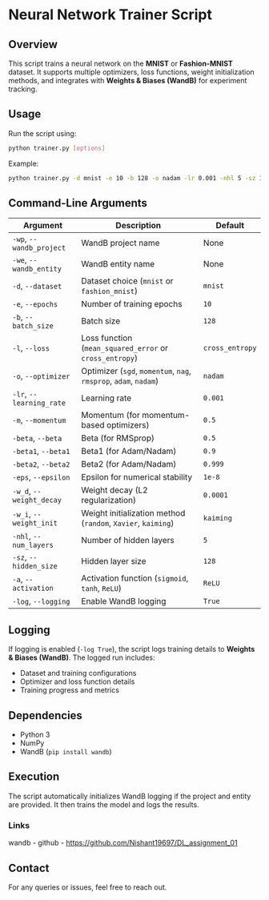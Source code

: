 # Neural Network Trainer Script

## Overview
This script trains a neural network on the **MNIST** or **Fashion-MNIST** dataset. It supports multiple optimizers, loss functions, weight initialization methods, and integrates with **Weights & Biases (WandB)** for experiment tracking.

## Usage
Run the script using:
```bash
python trainer.py [options]
```
Example:
```bash
python trainer.py -d mnist -e 10 -b 128 -o nadam -lr 0.001 -nhl 5 -sz 128 -a ReLU -log True
```

## Command-Line Arguments
| Argument | Description | Default |
|----------|-------------|---------|
| `-wp`, `--wandb_project` | WandB project name | None |
| `-we`, `--wandb_entity` | WandB entity name | None |
| `-d`, `--dataset` | Dataset choice (`mnist` or `fashion_mnist`) | `mnist` |
| `-e`, `--epochs` | Number of training epochs | `10` |
| `-b`, `--batch_size` | Batch size | `128` |
| `-l`, `--loss` | Loss function (`mean_squared_error` or `cross_entropy`) | `cross_entropy` |
| `-o`, `--optimizer` | Optimizer (`sgd`, `momentum`, `nag`, `rmsprop`, `adam`, `nadam`) | `nadam` |
| `-lr`, `--learning_rate` | Learning rate | `0.001` |
| `-m`, `--momentum` | Momentum (for momentum-based optimizers) | `0.5` |
| `-beta`, `--beta` | Beta (for RMSprop) | `0.5` |
| `-beta1`, `--beta1` | Beta1 (for Adam/Nadam) | `0.9` |
| `-beta2`, `--beta2` | Beta2 (for Adam/Nadam) | `0.999` |
| `-eps`, `--epsilon` | Epsilon for numerical stability | `1e-8` |
| `-w_d`, `--weight_decay` | Weight decay (L2 regularization) | `0.0001` |
| `-w_i`, `--weight_init` | Weight initialization method (`random`, `Xavier`, `kaiming`) | `kaiming` |
| `-nhl`, `--num_layers` | Number of hidden layers | `5` |
| `-sz`, `--hidden_size` | Hidden layer size | `128` |
| `-a`, `--activation` | Activation function (`sigmoid`, `tanh`, `ReLU`) | `ReLU` |
| `-log`, `--logging` | Enable WandB logging | `True` |

## Logging
If logging is enabled (`-log True`), the script logs training details to **Weights & Biases (WandB)**. The logged run includes:
- Dataset and training configurations
- Optimizer and loss function details
- Training progress and metrics

## Dependencies
- Python 3
- NumPy
- WandB (`pip install wandb`)

## Execution
The script automatically initializes WandB logging if the project and entity are provided. It then trains the model and logs the results.

### Links 
wandb -
github - https://github.com/Nishant19697/DL_assignment_01

## Contact
For any queries or issues, feel free to reach out.

